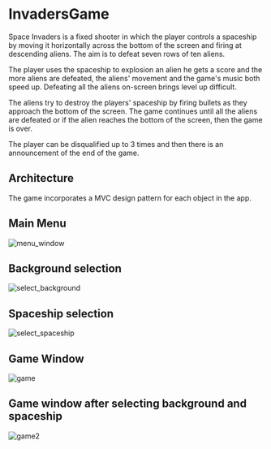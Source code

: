 # InvadersGame

Space Invaders is a fixed shooter in which the player controls a spaceship by moving it horizontally across the bottom of the screen and firing at descending aliens. 
The aim is to defeat seven rows of ten aliens.

The player uses the spaceship to explosion an alien he gets a score and the more aliens are defeated, the aliens' movement and the game's music both speed up. 
Defeating all the aliens on-screen brings level up difficult.

The aliens try to destroy the players' spaceship by firing bullets as they approach the bottom of the screen. 
The game continues until all the aliens are defeated or if the alien reaches the bottom of the screen, then the game is over.

The player can be disqualified up to 3 times and then there is an announcement of the end of the game.

## Architecture
The game incorporates a MVC design pattern for each object in the app.







## Main Menu

![menu_window](https://user-images.githubusercontent.com/48810056/105577978-aa0dd980-5d85-11eb-9786-c314b83c8df3.JPG)





## Background selection

![select_background](https://user-images.githubusercontent.com/48810056/105577941-64511100-5d85-11eb-864d-95487bb2bc4f.JPG)





## Spaceship selection

![select_spaceship](https://user-images.githubusercontent.com/48810056/105578007-e3dee000-5d85-11eb-9ceb-f1a5cad8abd4.JPG)





## Game Window

![game](https://user-images.githubusercontent.com/48810056/105578016-f22cfc00-5d85-11eb-9bcb-100840cdf981.JPG)





## Game window after selecting background and spaceship

![game2](https://user-images.githubusercontent.com/48810056/105578014-f1946580-5d85-11eb-97b3-20cb6935095e.JPG)
